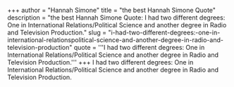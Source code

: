 +++
author = "Hannah Simone"
title = "the best Hannah Simone Quote"
description = "the best Hannah Simone Quote: I had two different degrees: One in International Relations/Political Science and another degree in Radio and Television Production."
slug = "i-had-two-different-degrees:-one-in-international-relationspolitical-science-and-another-degree-in-radio-and-television-production"
quote = '''I had two different degrees: One in International Relations/Political Science and another degree in Radio and Television Production.'''
+++
I had two different degrees: One in International Relations/Political Science and another degree in Radio and Television Production.
